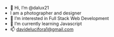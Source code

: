 - 👋 Hi, I’m @dalux21
- I am a photographer and designer
- 👀 I’m interested in Full Stack Web Development
- 🌱 I’m currently learning Javascript
- 📫 davidelucifora1@gmail.com

<!---
dalux21/dalux21 is a ✨ special ✨ repository because its `README.md` (this file) appears on your GitHub profile.
You can click the Preview link to take a look at your changes.
--->
